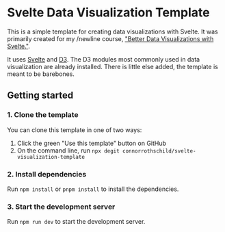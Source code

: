 # Svelte Data Visualization Template

This is a simple template for creating data visualizations with Svelte. It was primarily created for my /newline course, ["Better Data Visualizations with Svelte."](https://www.newline.co/courses/better-data-visualizations-with-svelte/welcome).

It uses [Svelte](https://svelte.dev/) and [D3](https://d3js.org/). The D3 modules most commonly used in data visualization are already installed. There is little else added, the template is meant to be barebones.

## Getting started

### 1. Clone the template

You can clone this template in one of two ways:
1. Click the green "Use this template" button on GitHub
2. On the command line, run `npx degit connorrothschild/svelte-visualization-template`

### 2. Install dependencies

Run `npm install` or `pnpm install` to install the dependencies.

### 3. Start the development server

Run `npm run dev` to start the development server.